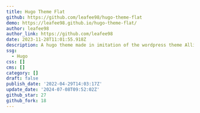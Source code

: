 ```yaml
---
title: Hugo Theme Flat
github: https://github.com/leafee98/hugo-theme-flat
demo: https://leafee98.github.io/hugo-theme-flat/
author: leafee98
author_link: https://github.com/leafee98
date: 2023-11-28T11:01:55.918Z
description: A hugo theme made in imitation of the wordpress theme Allium
ssg:
  - Hugo
css: []
cms: []
category: []
draft: false
publish_date: '2022-04-29T14:03:17Z'
update_date: '2024-07-08T09:52:02Z'
github_star: 27
github_fork: 18
---
```

